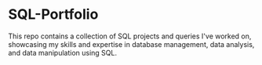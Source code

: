 # SQL-Portfolio
This repo contains a collection of SQL projects and queries I've worked on, showcasing my skills and expertise in database management, data analysis, and data manipulation using SQL.
